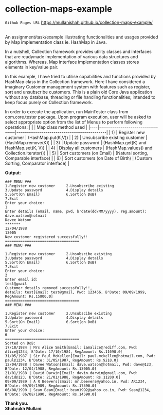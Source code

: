 # collection-maps-example 
```Github Pages URL``` <a href="https://mullanishah.github.io/collection-maps-example/">https://mullanishah.github.io/collection-maps-example/</a>

<br>An assignment/task/example illustrating functionalities and usages provided by Map implementation class ie. HashMap in Java. 

In a nutshell, Collection framework provides utility classes and interfaces that are readymade implementation of various data structures and algorithms. Whereas, Map interface implementation classes stores elements in key/value pair.

In this example, I have tried to utilise capabilities and functions provided by HashMap class in the Collection framework. Here I have considered a imaginary Customer management system with features such as register, sort and unsubscribe customers.  This is a plain old Core Java application without any database, threading or file handling functionalities; intended to keep focus purely on Collection framework.

In order to execute the application, run MainTester class from com.core.tester package. Upon program execution, user will be asked to select appropriate option from the list of Menus to perform following operations:
|    |                                   | Map class method used                        |
|----|-----------------------------------|----------------------------------------------|
| 1) | Register new customer             | (HashMap.put(K,V))                           |
| 2) | Unsubscribe existing customer     | (HashMap.remove(K))                          |
| 3) | Update password                   | (HashMap.get(K) and HashMap.set(K, V))       |
| 4) | Display all customers             | (HashMap.values() and Collection.iterator()) |
| 5) | Sort customers (on Email)         | (Natural sorting, Comparable interface)      |
| 6) | Sort customers (on Date of Birth) | (Custom Sorting, Comparator interface)       |

<b>Output:</b>
```Output
### MENU ###
1.Register new customer     2.Unsubscribe existing 
3.Update password           4.Display details 
5.Sort(On Email)            6.Sort(on DoB) 
7.Exit
Enter your choice: 
1
Enter details (email, name, pwd, b'date(dd/MM/yyyy), reg.amount): 
dave.watson@hotmail
Davee Watson
*******
12/04/1988
13005
New customer registered successfully!!
==================================
### MENU ###

1.Register new customer     2.Unsubscibe existing 
3.Update password           4.Display details 
5.Sort(On Email)            6.Sort(on DoB) 
7.Exit
Enter your choice: 
2
Enter email id: 
test@gmail
Customer details removed successfully!!, 
details: test[Email: test@gmail, Pwd: 123456, B'Date: 09/09/1999, RegAmount: Rs.15000.0]
==================================
### MENU ###

1.Register new customer     2.Unsubscibe existing 
3.Update password           4.Display details 
5.Sort(On Email)            6.Sort(on DoB) 
7.Exit
Enter your choice: 
6
==================================
Sorted on DoB: 
17/10/1984 | Mrs Alice Smith[Email: iamalice@rediff.com, Pwd: Alice@1234, B'Date: 17/10/1984, RegAmount: Rs.11090.0]
31/05/1987 | Sir Paul McKellen[Email: paul.mckellen@hotmail.com, Pwd: paul@1234, B'Date: 31/05/1987, RegAmount: Rs.9210.0]
12/04/1988 | Davee Watson[Email: dave.watson@hotmail, Pwd: dave@123, B'Date: 12/04/1988, RegAmount: Rs.13005.0]
21/01/1988 | David Darwin[Email: davin.darwin@gmail.com, Pwd: david@123, B'Date: 21/01/1988, RegAmount: Rs.11200.0]
09/09/1989 | A R Beevers[Email: mr.beevers@yahoo.in, Pwd: AR1234, B'Date: 09/09/1989, RegAmount: Rs.17590.0]
06/08/1990 | Sean Bean[Email: bean1992@yahoo.co.in, Pwd: Sean@1234, B'Date: 06/08/1990, RegAmount: Rs.14590.0]
```

<b>Thank you.<br>
Shahrukh Mullani </b>
      


